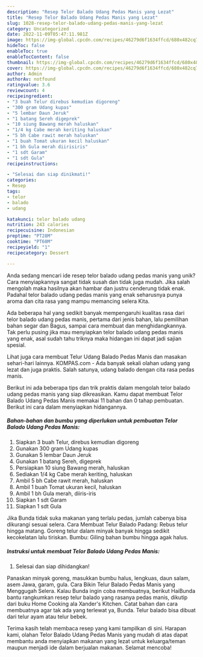 ```yaml
---
description: "Resep Telor Balado Udang Pedas Manis yang Lezat"
title: "Resep Telor Balado Udang Pedas Manis yang Lezat"
slug: 1028-resep-telor-balado-udang-pedas-manis-yang-lezat
category: Uncategorized
date: 2022-11-09T05:47:11.981Z
image: https://img-global.cpcdn.com/recipes/46279d6f1634ffcd/680x482cq70/telor-balado-udang-pedas-manis-foto-resep-utama.jpg
hideToc: false
enableToc: true
enableTocContent: false
thumbnail: https://img-global.cpcdn.com/recipes/46279d6f1634ffcd/680x482cq70/telor-balado-udang-pedas-manis-foto-resep-utama.jpg
cover: https://img-global.cpcdn.com/recipes/46279d6f1634ffcd/680x482cq70/telor-balado-udang-pedas-manis-foto-resep-utama.jpg
author: Admin
authorAv: notfound
ratingvalue: 3.6
reviewcount: 4
recipeingredient:
- "3 buah Telur direbus kemudian digoreng"
- "300 gram Udang kupas"
- "5 lembar Daun Jeruk"
- "1 batang Sereh digeprek"
- "10 siung Bawang merah haluskan"
- "1/4 kg Cabe merah keriting haluskan"
- "5 bh Cabe rawit merah haluskan"
- "1 buah Tomat ukuran kecil haluskan"
- "1 bh Gula merah diirisiris"
- "1 sdt Garam"
- "1 sdt Gula"
recipeinstructions:

- "Selesai dan siap dinikmati!"
categories:
- Resep
tags:
- telor
- balado
- udang

katakunci: telor balado udang 
nutrition: 243 calories
recipecuisine: Indonesian
preptime: "PT28M"
cooktime: "PT60M"
recipeyield: "1"
recipecategory: Dessert

---
```





Anda sedang mencari ide resep telor balado udang pedas manis yang unik? Cara menyiapkannya sangat tidak susah dan tidak juga mudah. Jika salah mengolah maka hasilnya akan hambar dan justru cenderung tidak enak. Padahal telor balado udang pedas manis yang enak seharusnya punya aroma dan cita rasa yang mampu memancing selera Kita.





Ada beberapa hal yang sedikit banyak mempengaruhi kualitas rasa dari telor balado udang pedas manis, pertama dari jenis bahan, lalu pemilihan bahan segar dan Bagus, sampai cara membuat dan menghidangkannya. Tak perlu pusing jika mau menyiapkan telor balado udang pedas manis yang enak,      asal sudah tahu triknya maka hidangan ini dapat jadi sajian spesial.














Lihat juga cara membuat Telur Udang Balado Pedas Manis dan masakan sehari-hari lainnya. KOMPAS.com - Ada banyak sekali olahan udang yang lezat dan juga praktis. Salah satunya, udang balado dengan cita rasa pedas manis.






Berikut ini ada beberapa tips dan trik praktis dalam mengolah telor balado udang pedas manis yang siap dikreasikan. Kamu dapat membuat Telor Balado Udang Pedas Manis memakai 11 bahan dan 0 tahap pembuatan. Berikut ini cara dalam menyiapkan hidangannya.

<!--inarticleads1-->

##### Bahan-bahan dan bumbu yang diperlukan untuk pembuatan Telor Balado Udang Pedas Manis:

1. Siapkan 3 buah Telur, direbus kemudian digoreng
1. Gunakan 300 gram Udang kupas
1. Gunakan 5 lembar Daun Jeruk
1. Gunakan 1 batang Sereh, digeprek
1. Persiapkan 10 siung Bawang merah, haluskan
1. Sediakan 1/4 kg Cabe merah keriting, haluskan
1. Ambil 5 bh Cabe rawit merah, haluskan
1. Ambil 1 buah Tomat ukuran kecil, haluskan
1. Ambil 1 bh Gula merah, diiris-iris
1. Siapkan 1 sdt Garam
1. Siapkan 1 sdt Gula


Jika Bunda tidak suka makanan yang terlalu pedas, jumlah cabenya bisa dikurangi sesuai selera. Cara Membuat Telur Balado Padang: Rebus telur hingga matang. Goreng telur dalam minyak banyak hingga sedikit kecokelatan lalu tiriskan. Bumbu: Giling bahan bumbu hingga agak halus. 

<!--inarticleads2-->

##### Instruksi untuk membuat Telor Balado Udang Pedas Manis:


1. Selesai dan siap dihidangkan!

Panaskan minyak goreng, masukkan bumbu halus, lengkuas, daun salam, asem Jawa, garam, gula. Cara Bikin Telur Balado Pedas Manis yang Menggugah Selera. Kalau Bunda ingin coba membuatnya, berikut HaiBunda bantu rangkumkan resep telur balado yang rasanya pedas manis, dikutip dari buku Home Cooking ala Xander&#39;s Kitchen. Catat bahan dan cara membuatnya agar tak ada yang terlewat ya, Bunda. Telur balado bisa dibuat dari telur ayam atau telur bebek. 

Terima kasih telah membaca resep yang kami tampilkan di sini. Harapan kami, olahan Telor Balado Udang Pedas Manis yang mudah di atas dapat membantu anda menyiapkan makanan yang lezat untuk keluarga/teman maupun menjadi ide dalam berjualan makanan. Selamat mencoba!

